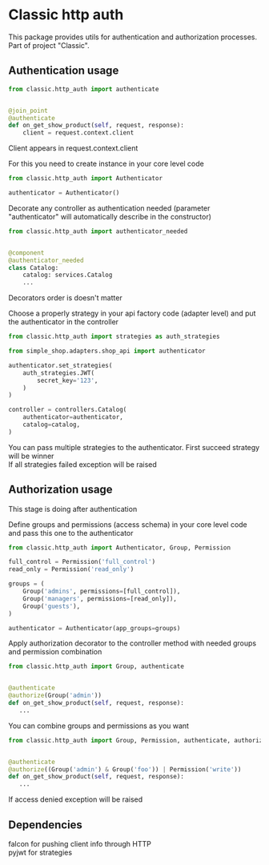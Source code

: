 # Classic http auth

This package provides utils for authentication and authorization processes. Part of project "Classic".

## Authentication usage
```python
from classic.http_auth import authenticate


@join_point
@authenticate
def on_get_show_product(self, request, response):
    client = request.context.client
```
Client appears in request.context.client  

For this you need to create instance in your core level code
```python
from classic.http_auth import Authenticator

authenticator = Authenticator()
```

Decorate any controller as authentication needed (parameter "authenticator" will automatically describe in the constructor)  
```python
from classic.http_auth import authenticator_needed


@component
@authenticator_needed
class Catalog:
    catalog: services.Catalog
    ...
```
Decorators order is doesn't matter

Choose a properly strategy in your api factory code (adapter level) and put the authenticator in the controller  

```python
from classic.http_auth import strategies as auth_strategies

from simple_shop.adapters.shop_api import authenticator

authenticator.set_strategies(
    auth_strategies.JWT(
        secret_key='123',
    )
)

controller = controllers.Catalog(
    authenticator=authenticator,
    catalog=catalog,
)
```

You can pass multiple strategies to the authenticator. First succeed strategy will be winner  
If all strategies failed exception will be raised  

## Authorization usage
This stage is doing after authentication  

Define groups and permissions (access schema) in your core level code and pass this one to the authenticator  
```python
from classic.http_auth import Authenticator, Group, Permission

full_control = Permission('full_control')
read_only = Permission('read_only')

groups = (
    Group('admins', permissions=[full_control]),
    Group('managers', permissions=[read_only]),
    Group('guests'),
)

authenticator = Authenticator(app_groups=groups)
```
Apply authorization decorator to the controller method with needed groups and permission combination  
```python
from classic.http_auth import Group, authenticate


@authenticate
@authorize(Group('admin'))
def on_get_show_product(self, request, response):
   ...
```
You can combine groups and permissions as you want
```python
from classic.http_auth import Group, Permission, authenticate, authorize


@authenticate
@authorize((Group('admin') & Group('foo')) | Permission('write'))
def on_get_show_product(self, request, response):
   ...
```
If access denied exception will be raised  

## Dependencies
falcon for pushing client info through HTTP  
pyjwt for strategies  
